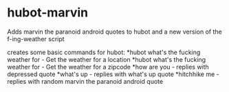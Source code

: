 hubot-marvin
============

Adds marvin the paranoid android quotes to hubot and a new version of the f-ing-weather script

creates some basic commands for hubot:
*hubot what's the fucking weather for <city> - Get the weather for a location
*hubot what's the fucking weather for <zip> - Get the weather for a zipcode
*how are you - replies with depressed quote
*what's up - replies with what's up quote
*hitchhike me - replies with random marvin the paranoid android quote
